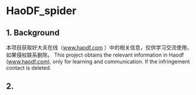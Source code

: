 # HaoDF_spider

## 1. Background
本项目获取好大夫在线（www.haodf.com ）中的相关信息，仅供学习交流使用，如果侵权联系删除。
This project obtains the relevant information in Haodf (www.haodf.com), only for learning and communication. If the infringement contact is deleted.

## 2.
